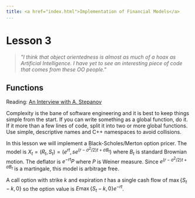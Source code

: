 ```yaml
---
title: <a href="index.html">Implementation of Financial Models</a>
...
```


# Lesson 3

> <i>"I think that object orientedness is almost as much of a hoax as Artificial Intelligence. I have yet to see an interesting piece of code that comes from these OO people."</i>

## Functions

Reading: [An Interview with A. Stepanov](http://www.stepanovpapers.com/LoRusso_Interview.htm)

Complexity is the bane of software engineering and it is best to keep
things simple from the start.  If you can write something as a global
function, do it. If it more than a few lines of code, split it into
two or more global functions. Use simple, descriptive names and C++
namespaces to avoid collisions.

In this lesson we will implement a Black-Scholes/Merton option pricer.
The model is $X_t = (R_t, S_t) = (e^{rt}, se^{(r - \sigma^2/2)t + \sigma B_t})$
where $B_t$ is standard Brownian motion. The deflator is $e^{-rt}P$
where $P$ is Weiner measure. Since $e^{(r - \sigma^2/2)t + \sigma B_t}$
is a martingale, this model is arbitrage free.

A call option with strike $k$ and expiration $t$ has a single cash flow
of $\max\{S_t - k, 0\}$ so the option value is
$E \max\{S_t - k, 0\}e^{-rt}$.
